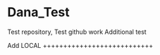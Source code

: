 # Dana_Test
Test repository, Test github work
Additional test

Add LOCAL +++++++++++++++++++++++++++
